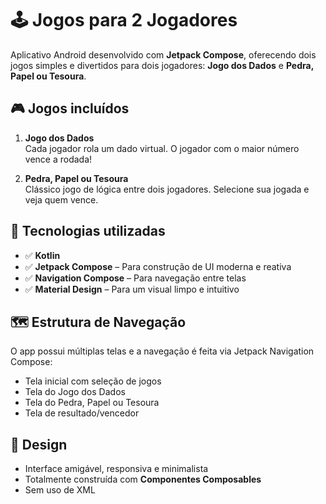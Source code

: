 # 🕹️ Jogos para 2 Jogadores

Aplicativo Android desenvolvido com **Jetpack Compose**, oferecendo dois jogos simples e divertidos para dois jogadores: **Jogo dos Dados** e **Pedra, Papel ou Tesoura**.

## 🎮 Jogos incluídos

1. **Jogo dos Dados**  
   Cada jogador rola um dado virtual. O jogador com o maior número vence a rodada!

2. **Pedra, Papel ou Tesoura**  
   Clássico jogo de lógica entre dois jogadores. Selecione sua jogada e veja quem vence.

## 🧰 Tecnologias utilizadas

- ✅ **Kotlin**
- ✅ **Jetpack Compose** – Para construção de UI moderna e reativa
- ✅ **Navigation Compose** – Para navegação entre telas
- ✅ **Material Design** – Para um visual limpo e intuitivo

## 🗺️ Estrutura de Navegação

O app possui múltiplas telas e a navegação é feita via Jetpack Navigation Compose:

- Tela inicial com seleção de jogos
- Tela do Jogo dos Dados
- Tela do Pedra, Papel ou Tesoura
- Tela de resultado/vencedor

## 📱 Design

- Interface amigável, responsiva e minimalista
- Totalmente construída com **Componentes Composables**
- Sem uso de XML
